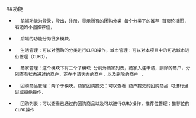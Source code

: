 ##功能

*       前端功能为登录，登出，注册，显示所有的团购分类 每个分类下的推荐 首页轮播图，右边的小图推荐位，
*       后端的功能分为很多模块，
*       生活管理：可以对团购的分类进行CURD操作，城市管理：可以对本项目中的可选城市进行管理（CURD），
*       商家管理：这个模块下有三个子模块 分别为商家列表，商家入驻申请，删除的商户，分别查看状态通过的商户，正在申请状态的商户，以及删除的商户 ，
*       团购商品管理：两个子模块，商家团购提交：可以查看 商户提交的团购商品 可进行通过或拒绝操作，
*       团购列表：可以查看已通过的团购商品以及可以进行CURD操作，推荐位管理：推荐位的CURD操作